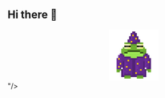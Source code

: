 ## Hi there 👋

<div id="header" align="center">
  <img src="wizard-frog.gif" width="100"/>
</div>"/>
</div>
